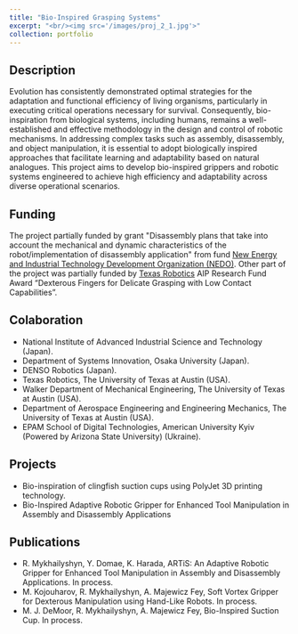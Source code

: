 ```yaml
---
title: "Bio-Inspired Grasping Systems"
excerpt: "<br/><img src='/images/proj_2_1.jpg'>"
collection: portfolio
---
```

## Description
Evolution has consistently demonstrated optimal strategies for the adaptation and functional efficiency of living organisms, particularly in executing critical operations necessary for survival. Consequently, bio-inspiration from biological systems, including humans, remains a well-established and effective methodology in the design and control of robotic mechanisms. In addressing complex tasks such as assembly, disassembly, and object manipulation, it is essential to adopt biologically inspired approaches that facilitate learning and adaptability based on natural analogues. This project aims to develop bio-inspired grippers and robotic systems engineered to achieve high efficiency and adaptability across diverse operational scenarios.

## Funding
The project partially funded by grant "Disassembly plans that take into account the mechanical and dynamic characteristics of the robot/implementation of disassembly application" from fund [New Energy and Industrial Technology Development Organization (NEDO)](https://www.nedo.go.jp/english/). Other part of the project was partially funded by [Texas Robotics](https://robotics.utexas.edu/) AIP Research Fund Award “Dexterous Fingers for Delicate Grasping with Low Contact Capabilities”.

## Colaboration
* National Institute of Advanced Industrial Science and Technology (Japan).
* Department of Systems Innovation, Osaka University (Japan).
* DENSO Robotics (Japan).
* Texas Robotics, The University of Texas at Austin (USA).
* Walker Department of Mechanical Engineering, The University of Texas at Austin (USA).
* Department of Aerospace Engineering and Engineering Mechanics, The University of Texas at Austin (USA).
* EPAM School of Digital Technologies, American University Kyiv (Powered by Arizona State University) (Ukraine).

## Projects

* Bio-inspiration of clingfish suction cups using PolyJet 3D printing technology.
* Bio-Inspired Adaptive Robotic Gripper for Enhanced Tool Manipulation in Assembly and Disassembly Applications

## Publications

* R. Mykhailyshyn, Y. Domae, K. Harada, ARTiS: An Adaptive Robotic Gripper for Enhanced Tool Manipulation in Assembly and Disassembly Applications.  In process.
* M. Kojouharov, R. Mykhailyshyn, A. Majewicz Fey, Soft Vortex Gripper for Dexterous Manipulation using Hand-Like Robots. In process.
* M. J. DeMoor, R. Mykhailyshyn, A. Majewicz Fey, Bio-Inspired Suction Cup. In process.